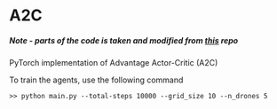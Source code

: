 # A2C

##### Note - parts of the code is taken and modified from [this](https://github.com/ikostrikov/pytorch-a2c-ppo-acktr-gail) repo

PyTorch implementation of Advantage Actor-Critic (A2C)

To train the agents, use the following command

```
>> python main.py --total-steps 10000 --grid_size 10 --n_drones 5
```
